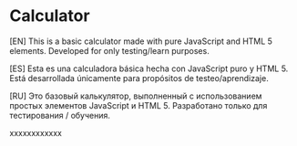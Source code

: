 # Calculator

[EN] This is a basic calculator made with pure JavaScript and HTML 5 elements. Developed for only testing/learn purposes.

[ES] Esta es una calculadora básica hecha con JavaScript puro y HTML 5. Está desarrollada únicamente para propósitos de testeo/aprendizaje.

[RU] Это базовый калькулятор, выполненный с использованием простых элементов JavaScript и HTML 5. Разработано только для тестирования / обучения.

xxxxxxxxxxxx